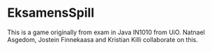 # EksamensSpill
This is a game originally from exam in Java IN1010 from UiO. Natnael Asgedom, Jostein Finnekaasa and Kristian Killi collaborate on this.
